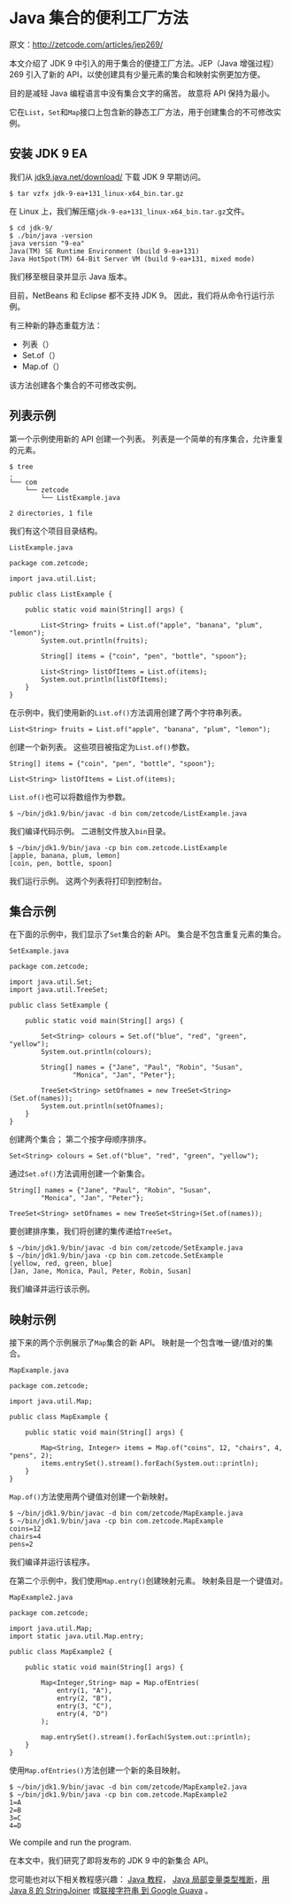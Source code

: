 # Java 集合的便利工厂方法

原文：http://zetcode.com/articles/jep269/

本文介绍了 JDK 9 中引入的用于集合的便捷工厂方法。JEP（Java 增强过程）269 引入了新的 API，以使创建具有少量元素的集合和映射实例更加方便。

目的是减轻 Java 编程语言中没有集合文字的痛苦。 故意将 API 保持为最小。

它在`List`，`Set`和`Map`接口上包含新的静态工厂方法，用于创建集合的不可修改实例。

## 安装 JDK 9 EA

我们从 [jdk9.java.net/download/](https://jdk9.java.net/download/) 下载 JDK 9 早期访问。

```
$ tar vzfx jdk-9-ea+131_linux-x64_bin.tar.gz

```

在 Linux 上，我们解压缩`jdk-9-ea+131_linux-x64_bin.tar.gz`文件。

```
$ cd jdk-9/ 
$ ./bin/java -version
java version "9-ea"
Java(TM) SE Runtime Environment (build 9-ea+131)
Java HotSpot(TM) 64-Bit Server VM (build 9-ea+131, mixed mode)

```

我们移至根目录并显示 Java 版本。

目前，NetBeans 和 Eclipse 都不支持 JDK 9。 因此，我们将从命令行运行示例。

有三种新的静态重载方法：

*   列表（）
*   Set.of（）
*   Map.of（）

该方法创建各个集合的不可修改实例。

## 列表示例

第一个示例使用新的 API 创建一个列表。 列表是一个简单的有序集合，允许重复的元素。

```
$ tree
.
└── com
    └── zetcode
        └── ListExample.java

2 directories, 1 file

```

我们有这个项目目录结构。

`ListExample.java`

```
package com.zetcode;

import java.util.List;

public class ListExample {

    public static void main(String[] args) {

        List<String> fruits = List.of("apple", "banana", "plum", "lemon");
        System.out.println(fruits);

        String[] items = {"coin", "pen", "bottle", "spoon"};

        List<String> listOfItems = List.of(items);
        System.out.println(listOfItems);
    }
}

```

在示例中，我们使用新的`List.of()`方法调用创建了两个字符串列表。

```
List<String> fruits = List.of("apple", "banana", "plum", "lemon");

```

创建一个新列表。 这些项目被指定为`List.of()`参数。

```
String[] items = {"coin", "pen", "bottle", "spoon"};

List<String> listOfItems = List.of(items);

```

`List.of()`也可以将数组作为参数。

```
$ ~/bin/jdk1.9/bin/javac -d bin com/zetcode/ListExample.java

```

我们编译代码示例。 二进制文件放入`bin`目录。

```
$ ~/bin/jdk1.9/bin/java -cp bin com.zetcode.ListExample 
[apple, banana, plum, lemon]
[coin, pen, bottle, spoon]

```

我们运行示例。 这两个列表将打印到控制台。

## 集合示例

在下面的示例中，我们显示了`Set`集合的新 API。 集合是不包含重复元素的集合。

`SetExample.java`

```
package com.zetcode;

import java.util.Set;
import java.util.TreeSet;

public class SetExample {

    public static void main(String[] args) {

        Set<String> colours = Set.of("blue", "red", "green", "yellow");
        System.out.println(colours);

        String[] names = {"Jane", "Paul", "Robin", "Susan", 
                "Monica", "Jan", "Peter"};

        TreeSet<String> setOfnames = new TreeSet<String>(Set.of(names));
        System.out.println(setOfnames);
    }
}

```

创建两个集合； 第二个按字母顺序排序。

```
Set<String> colours = Set.of("blue", "red", "green", "yellow");

```

通过`Set.of()`方法调用创建一个新集合。

```
String[] names = {"Jane", "Paul", "Robin", "Susan", 
        "Monica", "Jan", "Peter"};

TreeSet<String> setOfnames = new TreeSet<String>(Set.of(names));

```

要创建排序集，我们将创建的集传递给`TreeSet`。

```
$ ~/bin/jdk1.9/bin/javac -d bin com/zetcode/SetExample.java 
$ ~/bin/jdk1.9/bin/java -cp bin com.zetcode.SetExample 
[yellow, red, green, blue]
[Jan, Jane, Monica, Paul, Peter, Robin, Susan]

```

我们编译并运行该示例。

## 映射示例

接下来的两个示例展示了`Map`集合的新 API。 映射是一个包含唯一键/值对的集合。

`MapExample.java`

```
package com.zetcode;

import java.util.Map;

public class MapExample {

    public static void main(String[] args) {

        Map<String, Integer> items = Map.of("coins", 12, "chairs", 4, "pens", 2);
        items.entrySet().stream().forEach(System.out::println);
    }
}

```

`Map.of()`方法使用两个键值对创建一个新映射。

```
$ ~/bin/jdk1.9/bin/javac -d bin com/zetcode/MapExample.java 
$ ~/bin/jdk1.9/bin/java -cp bin com.zetcode.MapExample 
coins=12
chairs=4
pens=2

```

我们编译并运行该程序。

在第二个示例中，我们使用`Map.entry()`创建映射元素。 映射条目是一个键值对。

`MapExample2.java`

```
package com.zetcode;

import java.util.Map;
import static java.util.Map.entry;

public class MapExample2 {

    public static void main(String[] args) {

        Map<Integer,String> map = Map.ofEntries(
            entry(1, "A"),
            entry(2, "B"),
            entry(3, "C"),
            entry(4, "D")
        );

        map.entrySet().stream().forEach(System.out::println);
    }
}

```

使用`Map.ofEntries()`方法创建一个新的条目映射。

```
$ ~/bin/jdk1.9/bin/javac -d bin com/zetcode/MapExample2.java 
$ ~/bin/jdk1.9/bin/java -cp bin com.zetcode.MapExample2 
1=A
2=B
3=C
4=D

```

We compile and run the program.

在本文中，我们研究了即将发布的 JDK 9 中的新集合 API。

您可能也对以下相关教程感兴趣： [Java 教程](/lang/java/)， [Java 局部变量类型推断](/articles/javavariabletypeinference/)，[用 Java 8 的 StringJoiner](/articles/java8stringjoiner/) 或[联接字符串 到 Google Guava](/articles/guava/) 。